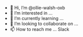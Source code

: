 - 👋 Hi, I’m @ollie-walsh-oxb
- 👀 I’m interested in ...
- 🌱 I’m currently learning ...
- 💞️ I’m looking to collaborate on ...
- 📫 How to reach me ... Slack

<!---
ollie-walsh-oxb/ollie-walsh-oxb is a ✨ special ✨ repository because its `README.md` (this file) appears on your GitHub profile.
You can click the Preview link to take a look at your changes.
--->
